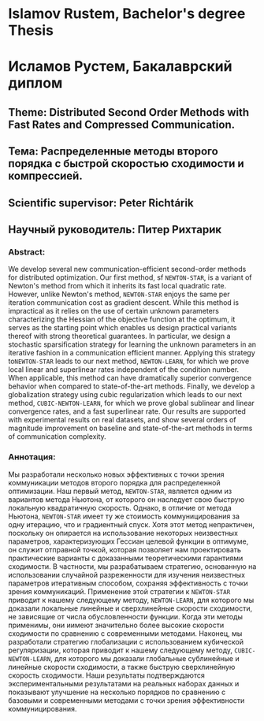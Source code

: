 # Islamov Rustem, Bachelor's degree Thesis
# Исламов Рустем, Бакалаврский диплом

## Theme: Distributed Second Order Methods with Fast Rates  and Compressed Communication.
## Тема: Распределенные методы второго порядка с быстрой скоростью сходимости и компрессией.

## Scientific supervisor: Peter Richtárik
## Научный руководитель: Питер Рихтарик

### Abstract:

We develop several new communication-efficient second-order methods for distributed optimization. Our first method, sf `NEWTON-STAR`, is a variant of Newton's method from which it inherits its fast local quadratic rate. However, unlike Newton's method, `NEWTON-STAR` enjoys the same per iteration communication cost as gradient descent. While this method is impractical as it relies on the use of certain unknown parameters characterizing the Hessian of the objective function at the optimum,  it serves as the starting point which enables us design practical variants thereof with strong theoretical guarantees. In particular, we design a stochastic sparsification strategy for learning the unknown parameters in an iterative fashion in a communication efficient manner. Applying this strategy to`NEWTON-STAR` leads to our next method, `NEWTON-LEARN`, for which we prove  local linear and superlinear rates independent of the condition number. When applicable, this method can have dramatically superior convergence behavior when compared to state-of-the-art methods. Finally, we develop a globalization strategy using cubic regularization which leads to our next method, `CUBIC-NEWTON-LEARN`, for which we prove global sublinear and linear convergence rates, and a fast superlinear rate. Our results are supported with experimental results on real datasets, and show several orders of magnitude improvement on baseline and state-of-the-art methods in terms of communication complexity.


### Аннотация:

Мы разработали несколько новых эффективных с точки зрения коммуникации методов второго порядка для распределенной оптимизации. Наш первый метод, `NEWTON-STAR`, является одним из вариантов метода Ньютона, от которого он наследует свою быструю локальную квадратичную скорость. Однако, в отличие от метода Ньютона, `NEWTON-STAR` имеет ту же стоимость коммуницирования за одну итерацию, что и градиентный спуск. Хотя этот метод непрактичен, поскольку он опирается на использование некоторых неизвестных параметров, характеризующих Гессиан целевой функции в оптимуме, он служит отправной точкой, которая позволяет нам проектировать практические варианты с доказанными теоретическими гарантиями сходимости. В частности, мы разрабатываем стратегию, основанную на использовании случайной разреженности для изучения неизвестных параметров итеративным способом, сохраняя эффективность с точки зрения коммуникаций. Применение этой стратегии к `NEWTON-STAR` приводит к нашему следующему методу, `NEWTON-LEARN`, для которого мы доказали локальные линейные и сверхлинейные скорости сходимости, не зависящие от числа обусловленности функции. Когда эти методы применимы, они иимеют значительно более высокие скорости сходимости по сравнению с современными методами. Наконец, мы разработали стратегию глобализации с использованием кубической регуляризации, которая приводит к нашему следующему методу, `CUBIC-NEWTON-LEARN`, для которого мы доказали глобальные сублинейные и линейные скорости сходимости, а также быструю сверхлинейную скорость сходимости. Наши результаты подтверждаются экспериментальными результатами на реальных наборах данных и показывают улучшение на несколько порядков по сравнению с базовыми и современными методами с точки зрения эффективности коммуницирования.
